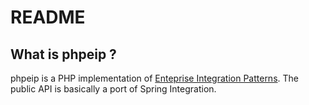 # README

## What is phpeip ?

phpeip is a PHP implementation of [Enteprise Integration Patterns][1]. The public API is basically a port of Spring 
Integration.

[1]:http://www.enterpriseintegrationpatterns.com/